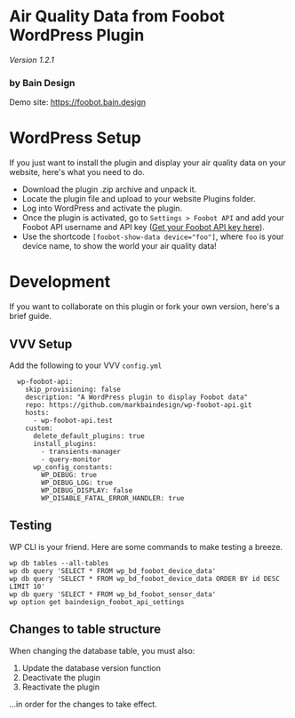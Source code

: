 # Air Quality Data from Foobot WordPress Plugin

_Version 1.2.1_

### by Bain Design

Demo site: https://foobot.bain.design

# WordPress Setup

If you just want to install the plugin and display your air quality data on your website, here's what you need to do.

* Download the plugin .zip archive and unpack it. 
* Locate the plugin file and upload to your website Plugins folder.
* Log into WordPress and activate the plugin. 
* Once the plugin is activated, go to `Settings > Foobot API` and add your Foobot API username and API key ([Get your Foobot API key here](https://api.foobot.io/apidoc/index.html "Foobot API")).
* Use the shortcode `[foobot-show-data device="foo"]`, where `foo` is your device name, to show the world your air quality data!

# Development

If you want to collaborate on this plugin or fork your own version, here's a brief guide. 

## VVV Setup

Add the following to your VVV `config.yml` 

```
  wp-foobot-api:
    skip_provisioning: false
    description: "A WordPress plugin to display Foobot data"
    repo: https://github.com/markbaindesign/wp-foobot-api.git
    hosts:
      - wp-foobot-api.test
    custom:
      delete_default_plugins: true
      install_plugins:
        - transients-manager
        - query-monitor
      wp_config_constants:
        WP_DEBUG: true
        WP_DEBUG_LOG: true
        WP_DEBUG_DISPLAY: false
        WP_DISABLE_FATAL_ERROR_HANDLER: true
```


## Testing

WP CLI is your friend. Here are some commands to make testing a breeze.

```
wp db tables --all-tables
wp db query 'SELECT * FROM wp_bd_foobot_device_data'
wp db query 'SELECT * FROM wp_bd_foobot_device_data ORDER BY id DESC LIMIT 10'
wp db query 'SELECT * FROM wp_bd_foobot_sensor_data'
wp option get baindesign_foobot_api_settings
```

## Changes to table structure

When changing the database table, you must also:

1. Update the database version function
2. Deactivate the plugin
3. Reactivate the plugin

...in order for the changes to take effect.